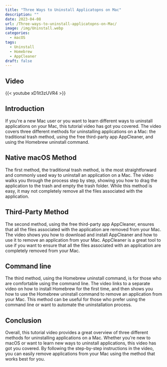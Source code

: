 ```yaml
---
title: "Three Ways to Uninstall Applicatopns on Mac"
description: ""
date: 2023-04-08
url: /Three-ways-to-uninstall-applicatopns-on-Mac/
image: /img/Uninstall.webp
categories:
  - macOS
tags:
  - Uninstall
  - Homebrew
  - AppCleaner
draft: false
---
```


## Video

{{< youtube xD1it3zUVR4 >}}

## Introduction
If you're a new Mac user or you want to learn different ways to uninstall applications on your Mac, this tutorial video has got you covered. The video covers three different methods for uninstalling applications on a Mac: the traditional trash method, using the free third-party app AppCleaner, and using the Homebrew uninstall command.

## Native macOS Method

The first method, the traditional trash method, is the most straightforward and commonly used way to uninstall an application on a Mac. The video walks you through the process step by step, showing you how to drag the application to the trash and empty the trash folder. While this method is easy, it may not completely remove all the files associated with the application.

## Third-Party Method

The second method, using the free third-party app AppCleaner, ensures that all the files associated with the application are removed from your Mac. The video shows you how to download and install AppCleaner and how to use it to remove an application from your Mac. AppCleaner is a great tool to use if you want to ensure that all the files associated with an application are completely removed from your Mac.

## Command line

The third method, using the Homebrew uninstall command, is for those who are comfortable using the command line. The video links to a separate video on how to install Homebrew for the first time, and then shows you how to use the Homebrew uninstall command to remove an application from your Mac. This method can be useful for those who prefer using the command line or want to automate the uninstallation process.

## Conclusion

Overall, this tutorial video provides a great overview of three different methods for uninstalling applications on a Mac. Whether you're new to macOS or want to learn new ways to uninstall applications, this video has got you covered. By following the step-by-step instructions in the video, you can easily remove applications from your Mac using the method that works best for you.